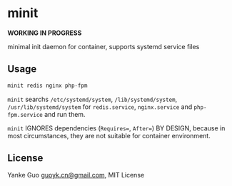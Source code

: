# minit

**WORKING IN PROGRESS**

minimal init daemon for container, supports systemd service files

## Usage

```bash
minit redis nginx php-fpm
```

`minit` searchs `/etc/systemd/system`, `/lib/systemd/system`, `/usr/lib/systemd/system` for `redis.service`, `nginx.service` and `php-fpm.service` and run them.

`minit` IGNORES dependencies (`Requires=`, `After=`) BY DESIGN, because in most circumstances, they are not suitable for container environment.

## License

Yanke Guo <guoyk.cn@gmail.com>, MIT License
